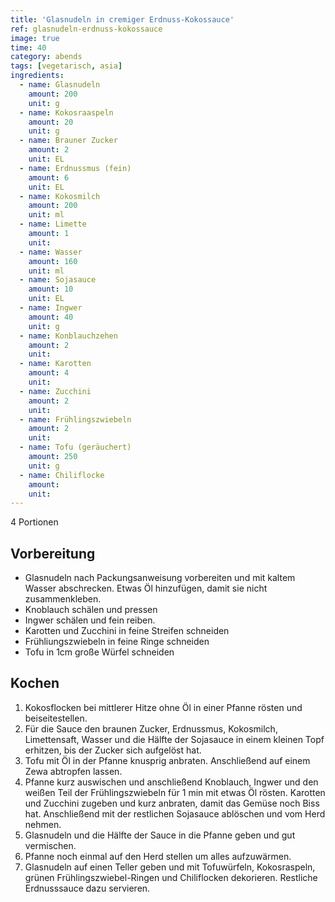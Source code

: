 ```yaml
---
title: 'Glasnudeln in cremiger Erdnuss-Kokossauce'
ref: glasnudeln-erdnuss-kokossauce
image: true
time: 40
category: abends
tags: [vegetarisch, asia]
ingredients:
  - name: Glasnudeln
    amount: 200
    unit: g
  - name: Kokosraaspeln
    amount: 20
    unit: g
  - name: Brauner Zucker
    amount: 2
    unit: EL
  - name: Erdnussmus (fein)
    amount: 6
    unit: EL
  - name: Kokosmilch
    amount: 200
    unit: ml
  - name: Limette
    amount: 1
    unit: 
  - name: Wasser
    amount: 160
    unit: ml
  - name: Sojasauce
    amount: 10
    unit: EL
  - name: Ingwer
    amount: 40
    unit: g
  - name: Konblauchzehen
    amount: 2
    unit: 
  - name: Karotten
    amount: 4
    unit: 
  - name: Zucchini
    amount: 2
    unit: 
  - name: Frühlingszwiebeln
    amount: 2
    unit: 
  - name: Tofu (geräuchert)
    amount: 250
    unit: g
  - name: Chiliflocke
    amount: 
    unit:
---
```


4 Portionen

## Vorbereitung
* Glasnudeln nach Packungsanweisung vorbereiten und mit kaltem Wasser abschrecken. Etwas Öl hinzufügen, damit sie nicht zusammenkleben.
* Knoblauch schälen und pressen
* Ingwer schälen und fein reiben.
* Karotten und Zucchini in feine Streifen schneiden
* Frühliungszwiebeln in feine Ringe schneiden
* Tofu in 1cm große Würfel schneiden


## Kochen
1. Kokosflocken bei mittlerer Hitze ohne Öl in einer Pfanne rösten und beiseitestellen.
2. Für die Sauce den braunen Zucker, Erdnussmus, Kokosmilch, Limettensaft, Wasser und die Hälfte der Sojasauce in einem kleinen Topf erhitzen, bis der Zucker sich aufgelöst hat.
3. Tofu mit Öl in der Pfanne knusprig anbraten. Anschließend auf einem Zewa abtropfen lassen.
4. Pfanne kurz auswischen und anschließend Knoblauch, Ingwer und den weißen Teil der Frühlingszwiebeln für 1 min mit etwas Öl rösten. Karotten und Zucchini zugeben und kurz anbraten, damit das Gemüse noch Biss hat. Anschließend mit der restlichen Sojasauce ablöschen und vom Herd nehmen.
5. Glasnudeln und die Hälfte der Sauce in die Pfanne geben und gut vermischen.
6. Pfanne noch einmal auf den Herd stellen um alles aufzuwärmen.
7. Glasnudeln auf einen Teller geben und mit Tofuwürfeln, Kokosraspeln, grünen Frühlingszwiebel-Ringen und Chiliflocken dekorieren. Restliche Erdnusssauce dazu servieren.